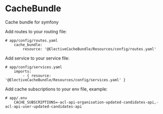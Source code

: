 # CacheBundle
Cache bundle for symfony

Add routes to your routing file:
```
# app/config/routes.yaml
    cache_bundle:
        resource: '@ElectiveCacheBundle/Resources/config/routes.yaml'

```

Add service to your service file:
```
# app/config/services.yaml
    imports:
        - { resource: '@ElectiveCacheBundle/Resources/config/services.yaml' }
```

Add cache subscriptions to your env file, example:
```
# app/.env
    CACHE_SUBSCRIPTIONS=-acl-api-organisation-updated-candidates-api,-acl-api-user-updated-candidates-api
```
